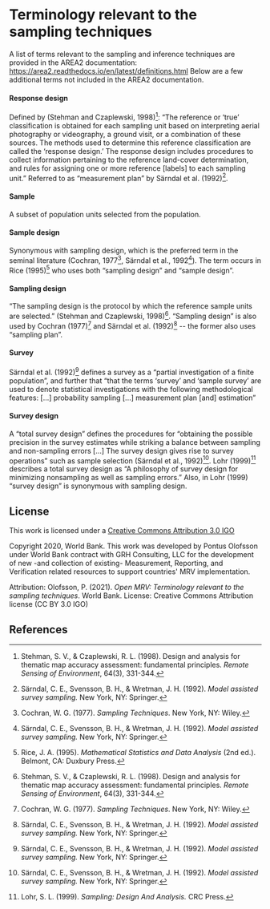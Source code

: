 # Terminology relevant to the sampling techniques

A list of terms relevant to the sampling and inference techniques are provided in the AREA2 documentation: https://area2.readthedocs.io/en/latest/definitions.html  Below are a few additional terms not included in the AREA2 documentation.  

#### Response design
Defined by (Stehman and Czaplewski, 1998)[^fn1]:  “The reference or ‘true’ classification is obtained for each sampling unit based on interpreting aerial photography or videography, a ground visit, or a combination of these sources. The methods used to determine this reference classification are called the ‘response design.’ The response design includes procedures to collect information pertaining to the reference land-cover determination, and rules for assigning one or more reference [labels] to each sampling unit.” Referred to as “measurement plan” by Särndal et al. (1992)[^fn2].

#### Sample
A subset of population units selected from the population.

#### Sample design
Synonymous with sampling design, which is the preferred term in the seminal literature (Cochran, 1977[^fn3], Särndal et al., 1992[^fn2]). The term occurs in Rice (1995)[^fn4] who uses both “sampling design” and “sample design”. 

#### Sampling design
“The sampling design is the protocol by which the reference sample units are selected.” (Stehman and Czaplewski, 1998)[^fn1]. “Sampling design” is also used by Cochran (1977)[^fn3] and Särndal et al. (1992)[^fn2] -- the former also uses “sampling plan”. 

#### Survey
Särndal et al. (1992)[^fn2] defines a survey as a “partial investigation of a finite population”, and further that “that the terms ‘survey’ and ‘sample survey’ are used to denote statistical investigations with the following methodological features: [...] probability sampling [...] measurement plan [and] estimation”


#### Survey design
A “total survey design” defines the procedures for “obtaining the possible precision in the survey estimates while striking a balance between sampling and non-sampling errors [...] The survey design gives rise to survey operations” such as sample selection (Särndal et al., 1992)[^fn2]. Lohr (1999)[^fn5] describes a total survey design as “A philosophy of survey design for minimizing nonsampling as well as sampling errors.” Also, in Lohr (1999) “survey design” is synonymous with sampling design.  


## License
This work is licensed under a [Creative Commons Attribution 3.0 IGO](https://creativecommons.org/licenses/by/3.0/igo/) 

Copyright 2020, World Bank. This work was developed by Pontus Olofsson under World Bank contract with GRH Consulting, LLC for the development of new -and collection of existing- Measurement, Reporting, and Verification related resources to support countries' MRV implementation. 

Attribution: Olofsson, P. (2021). *Open MRV: Terminology relevant to the sampling techniques*. World Bank. License: Creative Commons Attribution license (CC BY 3.0 IGO)

## References
[^fn1]: Stehman, S. V., & Czaplewski, R. L. (1998). Design and analysis for thematic map accuracy assessment: fundamental principles. *Remote Sensing of Environment*, 64(3), 331-344.

[^fn2]: Särndal, C. E., Svensson, B. H., & Wretman, J. H. (1992). *Model assisted survey sampling.* New York, NY: Springer.

[^fn3]: Cochran, W. G. (1977). *Sampling Techniques*. New York, NY: Wiley.

[^fn4]: Rice, J. A. (1995). *Mathematical Statistics and Data Analysis* (2nd ed.). Belmont, CA: Duxbury Press.

[^fn5]: Lohr, S. L. (1999). *Sampling: Design And Analysis.* CRC Press.





